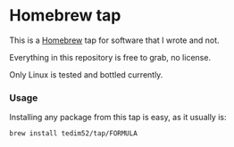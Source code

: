 # Homebrew tap

This is a [Homebrew](https://brew.sh) tap for software that I wrote and not.

Everything in this repository is free to grab, no license.

Only Linux is tested and bottled currently.

### Usage

Installing any package from this tap is easy, as it usually is:

```sh
brew install tedim52/tap/FORMULA
```
